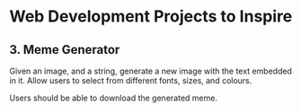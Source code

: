 # Web Development Projects to Inspire

## 3. Meme Generator

Given an image, and a string, generate a new image with the text embedded in it.
Allow users to select from different fonts, sizes, and colours.

Users should be able to download the generated meme.